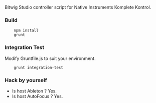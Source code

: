 Bitwig Studio controller script for Native Instruments Komplete Kontrol.

### Build

```
    npm install
    grunt
```

### Integration Test
Modify Gruntfile.js to suit your environment.

```
    grunt integration-test
```

### Hack by yourself
- Is host Ableton ?  Yes.
- Is host AutoFocus ?  Yes.
